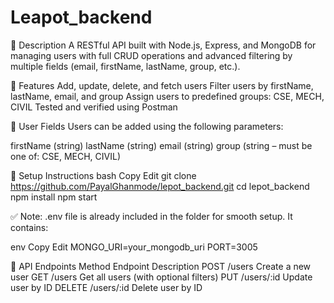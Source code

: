 ﻿# Leapot_backend
📘 Description
A RESTful API built with Node.js, Express, and MongoDB for managing users with full CRUD operations and advanced filtering by multiple fields (email, firstName, lastName, group, etc.).

🚀 Features
Add, update, delete, and fetch users
Filter users by firstName, lastName, email, and group
Assign users to predefined groups: CSE, MECH, CIVIL
Tested and verified using Postman

🧾 User Fields
Users can be added using the following parameters:

firstName (string)
lastName (string)
email (string)
group (string – must be one of: CSE, MECH, CIVIL)

🔧 Setup Instructions
bash
Copy
Edit
git clone https://github.com/PayalGhanmode/lepot_backend.git
cd lepot_backend
npm install
npm start

✅ Note: .env file is already included in the folder for smooth setup. It contains:

env
Copy
Edit
MONGO_URI=your_mongodb_uri
PORT=3005

📮 API Endpoints
Method	Endpoint	Description
POST	/users	Create a new user
GET	/users	Get all users (with optional filters)
PUT	/users/:id	Update user by ID
DELETE	/users/:id	Delete user by ID
